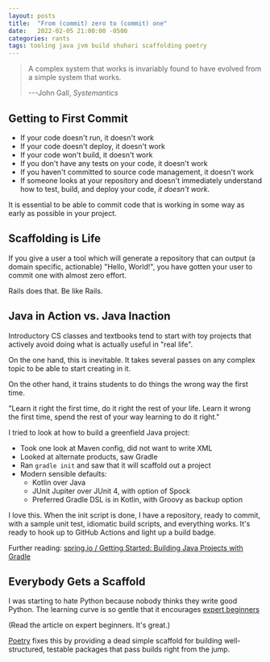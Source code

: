 ```yaml
---
layout: posts
title:  "From (commit) zero to (commit) one"
date:   2022-02-05 21:00:00 -0500
categories: rants
tags: tooling java jvm build shuhari scaffolding poetry
---
```


> A complex system that works is invariably found to have evolved from a
> simple system that works.
>
> ---John Gall, _Systemantics_

## Getting to First Commit

- If your code doesn't run, it doesn't work
- If your code doesn't deploy, it doesn't work
- If your code won't build, it doesn't work
- If you don't have any tests on your code, it doesn't work
- If you haven't committed to source code management, it doesn't work
- If someone looks at your repository and doesn't immediately understand how
  to test, build, and deploy your code, _it doesn't work_.

It is essential to be able to commit code that is working in some way as early
as possible in your project.

## Scaffolding is Life

If you give a user a tool which will generate a repository that can output
(a domain specific, actionable) "Hello, World!", you have gotten your user
to commit one with almost zero effort.

Rails does that. Be like Rails.

## Java in Action vs. Java Inaction

Introductory CS classes and textbooks tend to start with toy projects that
actively avoid doing what is actually useful in "real life".

On the one hand, this is inevitable. It takes several passes on any complex
topic to be able to start creating in it.

On the other hand, it trains students to do things the wrong way the first
time.

"Learn it right the first time, do it right the rest of your life. Learn it
wrong the first time, spend the rest of your way learning to do it right."

I tried to look at how to build a greenfield Java project:

- Took one look at Maven config, did not want to write XML
- Looked at alternate products, saw Gradle
- Ran `gradle init` and saw that it will scaffold out a project
- Modern sensible defaults:
  - Kotlin over Java
  - JUnit Jupiter over JUnit 4, with option of Spock
  - Preferred Gradle DSL is in Kotlin, with Groovy as backup option

I love this. When the init script is done, I have a repository, ready to
commit, with a sample unit test, idiomatic build scripts, and everything
works. It's ready to hook up to GitHub Actions and light up a build badge.

Further reading:
[spring.io / Getting Started: Building Java Projects with Gradle](https://github.com/xwhelan/xwhelan.github.io/settings/hooks/341781725/deliveries)

## Everybody Gets a Scaffold

I was starting to hate Python because nobody thinks they write good Python.
The learning curve is so gentle that it encourages [expert beginners](https://daedtech.com/how-developers-stop-learning-rise-of-the-expert-beginner/)

(Read the article on expert beginners. It's great.)

[Poetry](https://python-poetry.org) fixes this by providing a dead simple
scaffold for building well-structured, testable packages that pass builds
right from the jump.
